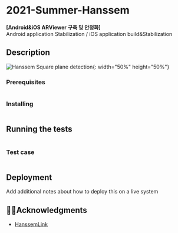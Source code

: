 # 2021-Summer-Hanssem

**[Android&iOS ARViewer 구축 및 안정화]**  
Android application Stabilization / iOS application build&Stabilization

## Description
![Hanssem Square plane detection](/image/1.PNG){: width="50%" height="50%"}


### Prerequisites 

```

```

### Installing 

```

```

## Running the tests 



```

```

### Test case

```

```

## Deployment 

Add additional notes about how to deploy this on a live system 




## 🤝🏻Acknowledgments

* [HanssemLink](https://github.com/ddllttmmddwwnnAccount)
